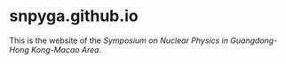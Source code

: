 # snpyga.github.io

This is the website of the *Symposium on Nuclear Physics in Guangdong-Hong Kong-Macao Area*.
